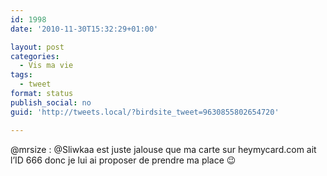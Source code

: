 ```yaml
---
id: 1998
date: '2010-11-30T15:32:29+01:00'

layout: post
categories:
  - Vis ma vie
tags:
  - tweet
format: status
publish_social: no
guid: 'http://tweets.local/?birdsite_tweet=9630855802654720'

---
```


@mrsize : @Sliwkaa est juste jalouse que ma carte sur heymycard.com ait l’ID 666 donc je lui ai proposer de prendre ma place 😉